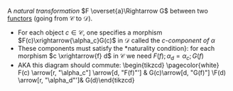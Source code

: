 A *natural transformation* $F \overset{a}\Rightarrow G$ between two 
[functors](/docs/math/defs/functor.qmd) (going from 
$\mathcal{C}$ to $\mathcal{D}$).

- For each object $c \in \mathcal{C}$, one specifies a morphism 
  $F(c)\xrightarrow{\alpha_c}G(c)$ in $\mathcal{D}$ called the *c-component of* 
  $\alpha$
- These components must satisfy the *naturality condition}: for each morphism 
  $c \xrightarrow{f} d$ in $\mathcal{C}$ we need $F(f);\alpha_d=\alpha_c;G(f)$
- AKA this diagram should commute: \begin{tikzcd} \pagecolor{white} F(c) \arrow[r, "\alpha_c"] \arrow[d, "F(f)"'] & G(c)\arrow[d, "G(f)"] \\F(d) \arrow[r, "\alpha_d"']& G(d)\end{tikzcd}